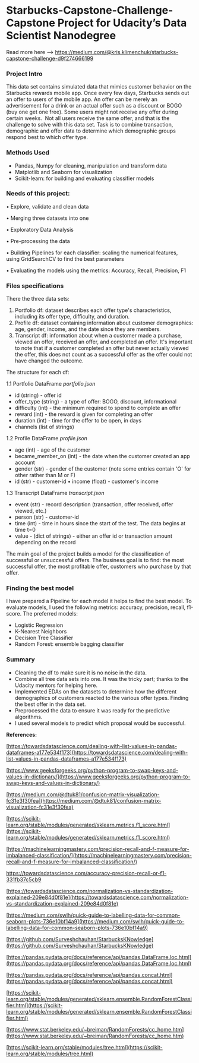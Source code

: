 # Starbucks-Capstone-Challenge-Capstone Project for Udacity’s Data Scientist Nanodegree
Read more here --> https://medium.com/@kris.klimenchuk/starbucks-capstone-challenge-d9f274666199

### Project Intro
This data set contains simulated data that mimics customer behavior on the Starbucks rewards mobile app. Once every few days, Starbucks sends out an offer to users of the mobile app. An offer can be merely an advertisement for a drink or an actual offer such as a discount or BOGO (buy one get one free). Some users might not receive any offer during certain weeks. 
Not all users receive the same offer, and that is the challenge to solve with this data set. Task is to combine transaction, demographic and offer data to determine which demographic groups respond best to which offer type.

### Methods Used
- Pandas, Numpy for cleaning, manipulation and transform data
- Matplotlib and Seaborn for  visualization
- Scikit-learn: for building and evaluating classifier models


### Needs of this project:
•	Explore, validate and clean data

•	Merging three datasets into one

•	Exploratory Data Analysis

•	Pre-processing the data

•	Building Pipelines for each classifier: scaling the numerical features, using GridSearchCV to find the best parameters

•	Evaluating the models using the metrics: Accuracy, Recall, Precision, F1

### Files specifications
There the three data sets:
1.	Portfolio df: dataset describes each offer type's characteristics, including its offer type, difficulty, and duration.
2.	Profile df: dataset containing information about customer demographics: age, gender, income, and the date since they are members.
3.	Transcript df: information about when a customer made a purchase, viewed an offer, received an offer, and completed an offer. It's important to note that if a customer completed an offer but never actually viewed the offer, this does not count as a successful offer as the offer could not have changed the outcome.

The structure for each df:

1.1 Portfolio DataFrame
_portfolio.json_
- id (string) - offer id
- offer_type (string) - a type of offer: BOGO, discount, informational
-	difficulty (int) - the minimum required to spend to complete an offer
-	reward (int) - the reward is given for completing an offer
-	duration (int) - time for the offer to be open, in days
- channels (list of strings)

1.2 Profile DataFrame
_profile.json_
- age (int) - age of the customer
- became_member_on (int) - the date when the customer created an app account
- gender (str) - gender of the customer (note some entries contain 'O' for other rather than M or F)
- id (str) - customer-id
•	income (float) - customer's income

1.3 Transcript DataFrame
_transcript.json_
- event (str) - record description (transaction, offer received, offer viewed, etc.)
- person (str) - customer-id
- time (int) - time in hours since the start of the test. The data begins at time t=0
- value - (dict of strings) - either an offer id or transaction amount depending on the record

The main goal of the project builds a model for the classification of successful or unsuccessful offers. 
The business goal is to find: the most successful offer, the most profitable offer, customers who purchase by that offer.

### Finding the best model
I have prepared a Pipeline for each model it helps to find the best model. To evaluate models, I used the following metrics: accuracy, precision, recall, f1-score. 
The preferred models:
- Logistic Regression
- K-Nearest Neighbors
- Decision Tree Classifier
- Random Forest: ensemble bagging classifier

### Summary
- Cleaning the df to make sure it is no noise in the data.
- Combine all tree data sets into one. It was the tricky part; thanks to the Udacity mentors for helping here.
- Implemented EDAs on the datasets to determine how the different demographics of customers reacted to the various offer types. Finding the best offer in the data set.
- Preprocessed the data to ensure it was ready for the predictive algorithms.
- I used several models to predict which proposal would be successful.

**References:**

[https://towardsdatascience.com/dealing-with-list-values-in-pandas-dataframes-a177e534f173](https://towardsdatascience.com/dealing-with-list-values-in-pandas-dataframes-a177e534f173)

[https://www.geeksforgeeks.org/python-program-to-swap-keys-and-values-in-dictionary/](https://www.geeksforgeeks.org/python-program-to-swap-keys-and-values-in-dictionary/)

[https://medium.com/@dtuk81/confusion-matrix-visualization-fc31e3f30fea](https://medium.com/@dtuk81/confusion-matrix-visualization-fc31e3f30fea)

[https://scikit-learn.org/stable/modules/generated/sklearn.metrics.f1_score.html](https://scikit-learn.org/stable/modules/generated/sklearn.metrics.f1_score.html)

[https://machinelearningmastery.com/precision-recall-and-f-measure-for-imbalanced-classification/](https://machinelearningmastery.com/precision-recall-and-f-measure-for-imbalanced-classification/)

https://towardsdatascience.com/accuracy-precision-recall-or-f1-331fb37c5cb9

[https://towardsdatascience.com/normalization-vs-standardization-explained-209e84d0f81e](https://towardsdatascience.com/normalization-vs-standardization-explained-209e84d0f81e)

[https://medium.com/swlh/quick-guide-to-labelling-data-for-common-seaborn-plots-736e10bf14a9](https://medium.com/swlh/quick-guide-to-labelling-data-for-common-seaborn-plots-736e10bf14a9)

[https://github.com/Surveshchauhan/StarbucksKNowledge](https://github.com/Surveshchauhan/StarbucksKNowledge)

[https://pandas.pydata.org/docs/reference/api/pandas.DataFrame.loc.html](https://pandas.pydata.org/docs/reference/api/pandas.DataFrame.loc.html)

[https://pandas.pydata.org/docs/reference/api/pandas.concat.html](https://pandas.pydata.org/docs/reference/api/pandas.concat.html)

[https://scikit-learn.org/stable/modules/generated/sklearn.ensemble.RandomForestClassifier.html](https://scikit-learn.org/stable/modules/generated/sklearn.ensemble.RandomForestClassifier.html)

[https://www.stat.berkeley.edu/~breiman/RandomForests/cc_home.htm](https://www.stat.berkeley.edu/~breiman/RandomForests/cc_home.htm)

[https://scikit-learn.org/stable/modules/tree.html](https://scikit-learn.org/stable/modules/tree.html)


